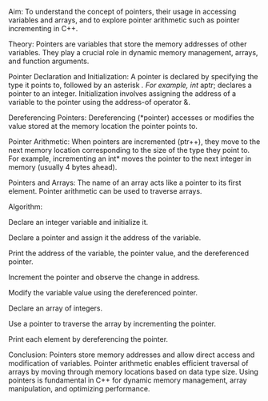 Aim:
To understand the concept of pointers, their usage in accessing variables and arrays, and to explore pointer arithmetic such as pointer incrementing in C++.

Theory:
Pointers are variables that store the memory addresses of other variables. They play a crucial role in dynamic memory management, arrays, and function arguments.

Pointer Declaration and Initialization:
A pointer is declared by specifying the type it points to, followed by an asterisk *. For example, int* aptr; declares a pointer to an integer.
Initialization involves assigning the address of a variable to the pointer using the address-of operator &.

Dereferencing Pointers:
Dereferencing (*pointer) accesses or modifies the value stored at the memory location the pointer points to.

Pointer Arithmetic:
When pointers are incremented (ptr++), they move to the next memory location corresponding to the size of the type they point to. For example, incrementing an int* moves the pointer to the next integer in memory (usually 4 bytes ahead).

Pointers and Arrays:
The name of an array acts like a pointer to its first element. Pointer arithmetic can be used to traverse arrays.

Algorithm:

Declare an integer variable and initialize it.

Declare a pointer and assign it the address of the variable.

Print the address of the variable, the pointer value, and the dereferenced pointer.

Increment the pointer and observe the change in address.

Modify the variable value using the dereferenced pointer.

Declare an array of integers.

Use a pointer to traverse the array by incrementing the pointer.

Print each element by dereferencing the pointer.

Conclusion:
Pointers store memory addresses and allow direct access and modification of variables. Pointer arithmetic enables efficient traversal of arrays by moving through memory locations based on data type size. Using pointers is fundamental in C++ for dynamic memory management, array manipulation, and optimizing performance.


